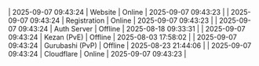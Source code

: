 | 2025-09-07 09:43:24 | Website | Online | 2025-09-07 09:43:23 |
| 2025-09-07 09:43:24 | Registration | Online | 2025-09-07 09:43:23 |
| 2025-09-07 09:43:24 | Auth Server | Offline | 2025-08-18 09:33:31 |
| 2025-09-07 09:43:24 | Kezan (PvE) | Offline | 2025-08-03 17:58:02 |
| 2025-09-07 09:43:24 | Gurubashi (PvP) | Offline | 2025-08-23 21:44:06 |
| 2025-09-07 09:43:24 | Cloudflare | Online | 2025-09-07 09:43:23 |
